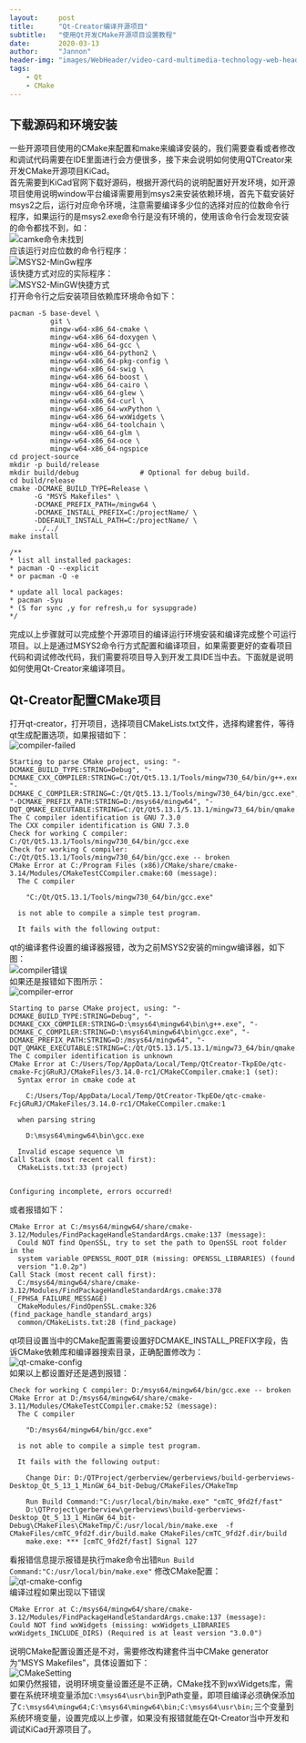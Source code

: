 ```yaml
---
layout:     post
title:      "Qt-Creator编译开源项目"
subtitle:   "使用Qt开发CMake开源项目设置教程"
date:       2020-03-13
author:     "Jannon"
header-img: "images/WebHeader/video-card-multimedia-technology-web-header.jpg"
tags:
    - Qt
    - CMake
---
```


## 下载源码和环境安装
一些开源项目使用的CMake来配置和make来编译安装的，我们需要查看或者修改和调试代码需要在IDE里面进行会方便很多，接下来会说明如何使用QTCreator来开发CMake开源项目KiCad。   
首先需要到KiCad官网下载好源码，根据开源代码的说明配置好开发环境，如开源项目使用说明window平台编译需要用到msys2来安装依赖环境，首先下载安装好msys2之后，运行对应命令环境，注意需要编译多少位的选择对应的位数命令行程序，如果运行的是msys2.exe命令行是没有环境的，使用该命令行会发现安装的命令都找不到，如：  
![camke命令未找到](https://hznhappy.github.io/images/2020/qt-build-cmake/cmakeError.PNG)   
应该运行对应位数的命令行程序：   
![MSYS2-MinGw程序](https://hznhappy.github.io/images/2020/qt-build-cmake/msys64-1.PNG)   
该快捷方式对应的实际程序：   
![MSYS2-MinGW快捷方式](https://hznhappy.github.io/images/2020/qt-build-cmake/msys64-2.PNG)   
打开命令行之后安装项目依赖库环境命令如下：
```
pacman -S base-devel \
          git \
          mingw-w64-x86_64-cmake \
          mingw-w64-x86_64-doxygen \
          mingw-w64-x86_64-gcc \
          mingw-w64-x86_64-python2 \
          mingw-w64-x86_64-pkg-config \
          mingw-w64-x86_64-swig \
          mingw-w64-x86_64-boost \
          mingw-w64-x86_64-cairo \
          mingw-w64-x86_64-glew \
          mingw-w64-x86_64-curl \
          mingw-w64-x86_64-wxPython \
          mingw-w64-x86_64-wxWidgets \
          mingw-w64-x86_64-toolchain \
          mingw-w64-x86_64-glm \
          mingw-w64-x86_64-oce \
          mingw-w64-x86_64-ngspice
cd project-source
mkdir -p build/release
mkdir build/debug               # Optional for debug build.
cd build/release
cmake -DCMAKE_BUILD_TYPE=Release \
      -G "MSYS Makefiles" \
      -DCMAKE_PREFIX_PATH=/mingw64 \
      -DCMAKE_INSTALL_PREFIX=C:/projectName/ \
      -DDEFAULT_INSTALL_PATH=C:/projectName/ \
      ../../
make install

/**
* list all installed packages:
* pacman -Q --explicit
* or pacman -Q -e

* update all local packages:
* pacman -Syu
* (S for sync ,y for refresh,u for sysupgrade)
*/
```
完成以上步骤就可以完成整个开源项目的编译运行环境安装和编译完成整个可运行项目。以上是通过MSYS2命令行方式配置和编译项目，如果需要更好的查看项目代码和调试修改代码，我们需要将项目导入到开发工具IDE当中去。下面就是说明如何使用Qt-Creator来编译项目。

## Qt-Creator配置CMake项目
打开qt-creator，打开项目，选择项目CMakeLists.txt文件，选择构建套件，等待qt生成配置选项，如果报错如下：   
![compiler-failed](https://hznhappy.github.io/images/2020/qt-build-cmake/qt-cmake-build-err.PNG)    

```
Starting to parse CMake project, using: "-DCMAKE_BUILD_TYPE:STRING=Debug", "-DCMAKE_CXX_COMPILER:STRING=C:/Qt/Qt5.13.1/Tools/mingw730_64/bin/g++.exe", "-DCMAKE_C_COMPILER:STRING=C:/Qt/Qt5.13.1/Tools/mingw730_64/bin/gcc.exe", "-DCMAKE_PREFIX_PATH:STRING=D:/msys64/mingw64", "-DQT_QMAKE_EXECUTABLE:STRING=C:/Qt/Qt5.13.1/5.13.1/mingw73_64/bin/qmake.exe".
The C compiler identification is GNU 7.3.0
The CXX compiler identification is GNU 7.3.0
Check for working C compiler: C:/Qt/Qt5.13.1/Tools/mingw730_64/bin/gcc.exe
Check for working C compiler: C:/Qt/Qt5.13.1/Tools/mingw730_64/bin/gcc.exe -- broken
CMake Error at C:/Program Files (x86)/CMake/share/cmake-3.14/Modules/CMakeTestCCompiler.cmake:60 (message):
  The C compiler

    "C:/Qt/Qt5.13.1/Tools/mingw730_64/bin/gcc.exe"

  is not able to compile a simple test program.

  It fails with the following output:
```
qt的编译套件设置的编译器报错，改为之前MSYS2安装的mingw编译器，如下图：   
![compiler错误](https://hznhappy.github.io/images/2020/qt-build-cmake/builder-setting.png)  
如果还是报错如下图所示：   
![compiler-error](https://hznhappy.github.io/images/2020/qt-build-cmake/gcc-error.PNG)  
```
Starting to parse CMake project, using: "-DCMAKE_BUILD_TYPE:STRING=Debug", "-DCMAKE_CXX_COMPILER:STRING=D:\msys64\mingw64\bin\g++.exe", "-DCMAKE_C_COMPILER:STRING=D:\msys64\mingw64\bin\gcc.exe", "-DCMAKE_PREFIX_PATH:STRING=D:/msys64/mingw64", "-DQT_QMAKE_EXECUTABLE:STRING=C:/Qt/Qt5.13.1/5.13.1/mingw73_64/bin/qmake.exe".
The C compiler identification is unknown
CMake Error at C:/Users/Top/AppData/Local/Temp/QtCreator-TkpEOe/qtc-cmake-FcjGRuRJ/CMakeFiles/3.14.0-rc1/CMakeCCompiler.cmake:1 (set):
  Syntax error in cmake code at

    C:/Users/Top/AppData/Local/Temp/QtCreator-TkpEOe/qtc-cmake-FcjGRuRJ/CMakeFiles/3.14.0-rc1/CMakeCCompiler.cmake:1

  when parsing string

    D:\msys64\mingw64\bin\gcc.exe

  Invalid escape sequence \m
Call Stack (most recent call first):
  CMakeLists.txt:33 (project)


Configuring incomplete, errors occurred!
```   
或者报错如下：   
```
CMake Error at C:/msys64/mingw64/share/cmake-3.12/Modules/FindPackageHandleStandardArgs.cmake:137 (message):
  Could NOT find OpenSSL, try to set the path to OpenSSL root folder in the
  system variable OPENSSL_ROOT_DIR (missing: OPENSSL_LIBRARIES) (found
  version "1.0.2p")
Call Stack (most recent call first):
  C:/msys64/mingw64/share/cmake-3.12/Modules/FindPackageHandleStandardArgs.cmake:378 (_FPHSA_FAILURE_MESSAGE)
  CMakeModules/FindOpenSSL.cmake:326 (find_package_handle_standard_args)
  common/CMakeLists.txt:28 (find_package)
```
qt项目设置当中的CMake配置需要设置好DCMAKE_INSTALL_PREFIX字段，告诉CMake依赖库和编译器搜索目录，正确配置修改为：   
![qt-cmake-config](https://hznhappy.github.io/images/2020/qt-build-cmake/msys-makefile-result.png)   
如果以上都设置好还是遇到报错：
```
Check for working C compiler: D:/msys64/mingw64/bin/gcc.exe -- broken
CMake Error at D:/msys64/mingw64/share/cmake-3.11/Modules/CMakeTestCCompiler.cmake:52 (message):
  The C compiler

    "D:/msys64/mingw64/bin/gcc.exe"

  is not able to compile a simple test program.

  It fails with the following output:

    Change Dir: D:/QTProject/gerberview/gerberviews/build-gerberviews-Desktop_Qt_5_13_1_MinGW_64_bit-Debug/CMakeFiles/CMakeTmp

    Run Build Command:"C:/usr/local/bin/make.exe" "cmTC_9fd2f/fast"
    D:\QTProject\gerberview\gerberviews\build-gerberviews-Desktop_Qt_5_13_1_MinGW_64_bit-Debug\CMakeFiles\CMakeTmp/C:/usr/local/bin/make.exe  -f CMakeFiles/cmTC_9fd2f.dir/build.make CMakeFiles/cmTC_9fd2f.dir/build
    make.exe: *** [cmTC_9fd2f/fast] Signal 127
```

看报错信息提示报错是执行make命令出错`Run Build Command:"C:/usr/local/bin/make.exe"` 修改CMake配置：   
![qt-cmake-config](https://hznhappy.github.io/images/2020/qt-build-cmake/make-set.png)   
编译过程如果出现以下错误   

```
CMake Error at C:/msys64/mingw64/share/cmake-3.12/Modules/FindPackageHandleStandardArgs.cmake:137 (message):
Could NOT find wxWidgets (missing: wxWidgets_LIBRARIES
wxWidgets_INCLUDE_DIRS) (Required is at least version "3.0.0")

```
说明CMake配置设置还是不对，需要修改构建套件当中CMake generator为“MSYS Makefiles”，具体设置如下：   
![CMakeSetting](https://hznhappy.github.io/images/2020/qt-build-cmake/cmake-build-set.png)   
如果仍然报错，说明环境变量设置还是不正确，CMake找不到wxWidgets库，需要在系统环境变量添加`C:\msys64\usr\bin`到Path变量，即项目编译必须确保添加了`C:\msys64\mingw64;C:\msys64\mingw64\bin;C:\msys64\usr\bin;`三个变量到系统环境变量，设置完成以上步骤，如果没有报错就能在Qt-Creator当中开发和调试KiCad开源项目了。
